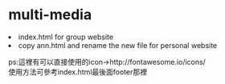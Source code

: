 # multi-media
<li>index.html for group website
<li>copy ann.html and rename the new file for personal website
<p>ps:這裡有可以直接使用的icon->http://fontawesome.io/icons/<br>
使用方法可參考index.html最後面footer那裡</p>
